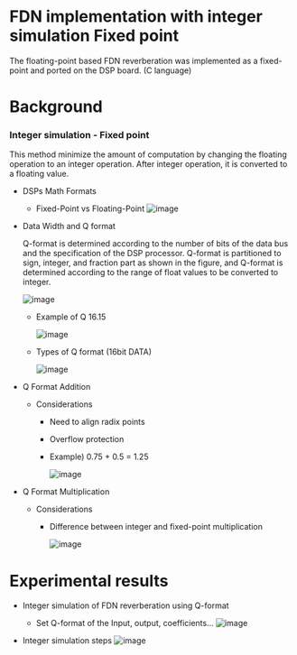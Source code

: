 # FDN implementation with integer simulation Fixed point

The floating-point based FDN reverberation was implemented as a fixed-point and ported on the DSP board. (C language)

# Background

### Integer simulation - Fixed point

This method minimize the amount of computation by changing the floating operation to an integer operation.
After integer operation, it is converted to a floating value.

* DSPs Math Formats 
  * Fixed-Point  vs Floating-Point
    ![image](https://user-images.githubusercontent.com/86009768/138582559-e83cd612-4442-46c0-9ea7-2c4a6f399d3b.png)
    
* Data Width and Q format 

  Q-format is determined according to the number of bits of the data bus and the specification of the DSP processor. Q-format is partitioned to sign, integer, and fraction part as shown in the figure, and Q-format is determined according to the range of float values to be converted to integer.

  ![image](https://user-images.githubusercontent.com/86009768/138582574-924723a7-9a5a-4c5c-817c-d8773b793891.png)
  
  * Example of Q 16.15  
    
    ![image](https://user-images.githubusercontent.com/86009768/138582581-96e5239a-2e17-4608-9005-f3a3c5c62ea0.png)
  
  * Types of Q format (16bit DATA)
  
    ![image](https://user-images.githubusercontent.com/86009768/138582596-97001c76-0419-4f10-b95b-022b2724225d.png)


* Q Format Addition
  * Considerations
    * Need to align radix points 
    * Overflow protection
    * Example) 0.75 + 0.5 = 1.25
    
      ![image](https://user-images.githubusercontent.com/86009768/138582614-c6057067-c0c5-4c8d-9d5b-c6c3f057b309.png)

* Q Format Multiplication
  * Considerations
    * Difference between integer and fixed-point multiplication
    
      ![image](https://user-images.githubusercontent.com/86009768/138582658-cb6bef15-53cb-4d18-b2b2-867aafb726a9.png)

# Experimental results

* Integer simulation of FDN reverberation using Q-format
  * Set Q-format of the Input, output, coefficients…
    ![image](https://user-images.githubusercontent.com/86009768/138683890-1501c29d-3b5b-46c2-9c68-164607cffc53.png)

* Integer simulation steps
  ![image](https://user-images.githubusercontent.com/86009768/138686328-5aa42419-5b17-4293-8d55-3262c0da77de.png)


